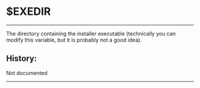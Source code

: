 # $EXEDIR

---

The directory containing the installer executable (technically you can modify this variable, but it is probably not a good idea).

## History:

Not documented

---